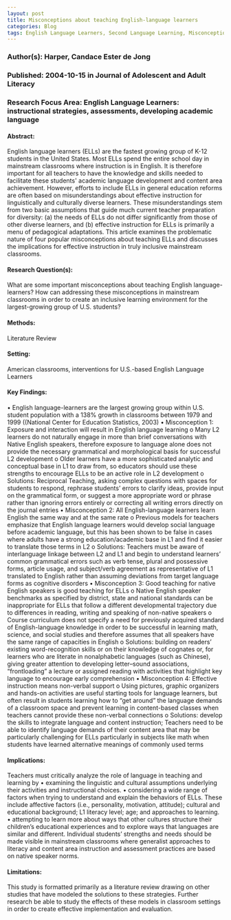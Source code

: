 ```yaml
---
layout: post
title: Misconceptions about teaching English-language learners
categories: Blog
tags: English Language Learners, Second Language Learning, Misconceptions, Learning Processes, Teaching Methods, Knowledge Base for Teaching, Academic Discourse, English (Second Language), Academic Achievement, Student Needs
---
```


### Author(s): Harper, Candace Ester de Jong

### Published: 2004-10-15 in Journal of Adolescent and Adult Literacy

### Research Focus Area: English Language Learners: instructional strategies, assessments, developing academic language

#### Abstract:
English language learners (ELLs) are the fastest growing group of K-12 students in the United States. Most ELLs spend the entire school day in mainstream classrooms where instruction is in English. It is therefore important for all teachers to have the knowledge and skills needed to facilitate these students' academic language development and content area achievement. However, efforts to include ELLs in general education reforms are often based on misunderstandings about effective instruction for linguistically and culturally diverse learners. These misunderstandings stem from two basic assumptions that guide much current teacher preparation for diversity: (a) the needs of ELLs do not differ significantly from those of other diverse learners, and (b) effective instruction for ELLs is primarily a menu of pedagogical adaptations. This article examines the problematic nature of four popular misconceptions about teaching ELLs and discusses the implications for effective instruction in truly inclusive mainstream classrooms.


#### Research Question(s):
What are some important misconceptions about teaching English language-learners? How can addressing these misconceptions in mainstream classrooms in order to create an inclusive learning environment for the largest-growing group of U.S. students?


#### Methods:
Literature Review


#### Setting:
American classrooms, interventions for U.S.-based English Language Learners


#### Key Findings:
• English language-learners are the largest growing group within U.S. student population with a 138% growth in classrooms between 1979 and 1999 ((National Center for Education Statistics, 2003) • Misconception 1: Exposure and interaction will result in English language learning o Many L2 learners do not naturally engage in more than brief conversations with Native English speakers, therefore exposure to language alone does not provide the necessary grammatical and morphological basis for successful L2 development o Older learners have a more sophisticated analytic and conceptual base in L1 to draw from, so educators should use these strengths to encourage ELLs to be an active role in L2 development o Solutions: Reciprocal Teaching, asking complex questions with spaces for students to respond, rephrase students’ errors to clarify ideas, provide input on the grammatical form, or suggest a more appropriate word or phrase rather than ignoring errors entirely or correcting all writing errors directly on the journal entries • Misconception 2: All English-language learners learn English the same way and at the same rate o Previous models for teachers emphasize that English language learners would develop social language before academic language, but this has been shown to be false in cases where adults have a strong education/academic base in L1 and find it easier to translate those terms in L2  o Solutions: Teachers must be aware of interlanguage linkage between L2 and L1 and begin to understand learners’ common grammatical errors such as verb tense, plural and possessive forms, article usage, and subject/verb agreement as representative of L1 translated to English rather than assuming deviations from target language forms as cognitive disorders • Misconception 3: Good teaching for native English speakers is good teaching for ELLs o Native English speaker benchmarks as specified by district, state and national standards can be inappropriate for ELLs that follow a different developmental trajectory due to differences in reading, writing and speaking of non-native speakers o Course curriculum does not specify a need for previously acquired standard of English-language knowledge in order to be successful in learning math, science, and social studies and therefore assumes that all speakers have the same range of capacities in English o Solutions: building on readers’ existing word-recognition skills or on their knowledge of cognates or, for learners who are literate in nonalphabetic languages (such as Chinese), giving greater attention to developing letter–sound associations, “frontloading” a lecture or assigned reading with activities that highlight key language to encourage early comprehension • Misconception 4: Effective instruction means non-verbal support o Using pictures, graphic organizers and hands-on activities are useful starting tools for language learners, but often result in students learning how to “get around” the language demands of a classroom space and prevent learning in content-based classes when teachers cannot provide these non-verbal connections o Solutions: develop the skills to integrate language and content instruction; Teachers need to be able to identify language demands of their content area that may be particularly challenging for ELLs particularly in subjects like math when students have learned alternative meanings of commonly used terms 


#### Implications:
Teachers must critically analyze the role of language in teaching and learning by  •        examining the linguistic and cultural assumptions underlying their activities and instructional choices.  •        considering a wide range of factors when trying to understand and explain the behaviors of ELLs. These include affective factors (i.e., personality, motivation, attitude); cultural and educational background; L1 literacy level; age; and approaches to learning.  •        attempting to learn more about ways that other cultures structure their children’s educational experiences and to explore ways that languages are similar and different. Individual students’ strengths and needs should be made visible in mainstream classrooms where generalist approaches to literacy and content area instruction and assessment practices are based on native speaker norms. 


#### Limitations:
This study is formatted primarily as a literature review drawing on other studies that have modeled the solutions to these strategies. Further research be able to study the effects of these models in classroom settings in order to create effective implementation and evaluation. 


